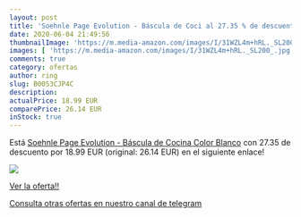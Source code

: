 ```yaml
---
layout: post
title: 'Soehnle Page Evolution - Báscula de Coci al 27.35 % de descuento'
date: 2020-06-04 21:49:56
thumbnailImage: 'https://m.media-amazon.com/images/I/31WZL4m+hRL._SL200_.jpg'
images: [ 'https://m.media-amazon.com/images/I/31WZL4m+hRL._SL200_.jpg' ]
comments: true
category: ofertas
author: ring
slug: B0053CJP4C
description:
actualPrice: 18.99 EUR
comparePrice: 26.14 EUR
inStock: true
---
```


Está [Soehnle Page Evolution - Báscula de Cocina  Color Blanco](https://www.amazon.com/dp/B0053CJP4C/?tag=redken08-20) con 27.35 de descuento por 18.99 EUR (original: 26.14 EUR) en el siguiente enlace!

[![](https://m.media-amazon.com/images/I/31WZL4m+hRL._SL200_.jpg)](https://www.amazon.com/dp/B0053CJP4C/?tag=redken08-20)

[Ver la oferta!!](https://www.amazon.com/dp/B0053CJP4C/?tag=redken08-20)

[Consulta otras ofertas en nuestro canal de telegram](https://t.me/s/ofertas25)
